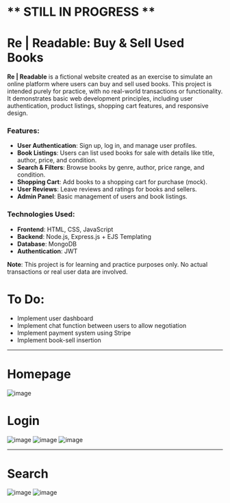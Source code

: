 # ** STILL IN PROGRESS **
# Re | Readable: Buy & Sell Used Books  

**Re | Readable** is a fictional website created as an exercise to simulate an online platform where users can buy and sell used books. This project is intended purely for practice, with no real-world transactions or functionality. It demonstrates basic web development principles, including user authentication, product listings, shopping cart features, and responsive design.

### Features:
- **User Authentication**: Sign up, log in, and manage user profiles.
- **Book Listings**: Users can list used books for sale with details like title, author, price, and condition.
- **Search & Filters**: Browse books by genre, author, price range, and condition.
- **Shopping Cart**: Add books to a shopping cart for purchase (mock).
- **User Reviews**: Leave reviews and ratings for books and sellers.
- **Admin Panel**: Basic management of users and book listings.

### Technologies Used:
- **Frontend**: HTML, CSS, JavaScript
- **Backend**: Node.js, Express.js + EJS Templating
- **Database**: MongoDB
- **Authentication**: JWT

**Note**: This project is for learning and practice purposes only. No actual transactions or real user data are involved.

# **To Do:**
- Implement user dashboard
- Implement chat function between users to allow negotiation
- Implement payment system using Stripe
- Implement book-sell insertion

---
# **Homepage**
![image](https://github.com/user-attachments/assets/1cc6ffa9-6504-4726-9624-22ceb997723f)

# **Login**
![image](https://github.com/user-attachments/assets/659a6a97-138f-49c9-a9bc-6025aabd36f3)
![image](https://github.com/user-attachments/assets/006042a0-ea5d-4d29-9192-47500a012302)
![image](https://github.com/user-attachments/assets/443c43bb-b25c-4815-b8fe-6363414ff01a)


---
# **Search**
![image](https://github.com/user-attachments/assets/d551008a-8cbe-4c59-9197-0d1046bddec0)
![image](https://github.com/user-attachments/assets/e9e4dcbc-8db3-47da-8a1b-68f8c88698ac)


